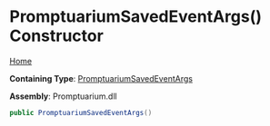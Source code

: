 # PromptuariumSavedEventArgs\(\) Constructor

[Home](../../../README.md)

**Containing Type**: [PromptuariumSavedEventArgs](../README.md)

**Assembly**: Promptuarium\.dll

```csharp
public PromptuariumSavedEventArgs()
```

